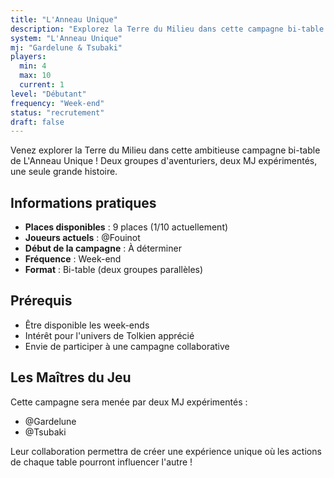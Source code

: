 ```yaml
---
title: "L'Anneau Unique"
description: "Explorez la Terre du Milieu dans cette campagne bi-table de L'Anneau Unique !"
system: "L'Anneau Unique"
mj: "Gardelune & Tsubaki"
players:
  min: 4
  max: 10
  current: 1
level: "Débutant"
frequency: "Week-end"
status: "recrutement"
draft: false
---
```


Venez explorer la Terre du Milieu dans cette ambitieuse campagne bi-table de L'Anneau Unique ! Deux groupes d'aventuriers, deux MJ expérimentés, une seule grande histoire.

## Informations pratiques

- **Places disponibles** : 9 places (1/10 actuellement)
- **Joueurs actuels** : @Fouinot
- **Début de la campagne** : À déterminer
- **Fréquence** : Week-end
- **Format** : Bi-table (deux groupes parallèles)

## Prérequis

- Être disponible les week-ends
- Intérêt pour l'univers de Tolkien apprécié
- Envie de participer à une campagne collaborative

## Les Maîtres du Jeu

Cette campagne sera menée par deux MJ expérimentés :
- @Gardelune
- @Tsubaki

Leur collaboration permettra de créer une expérience unique où les actions de chaque table pourront influencer l'autre !
